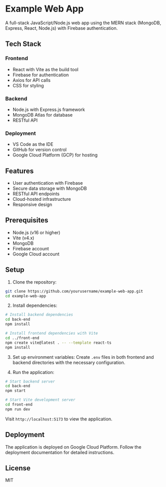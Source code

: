 # Example Web App

A full-stack JavaScript/Node.js web app using the MERN stack (MongoDB, Express, React, Node.js) with Firebase authentication.

## Tech Stack

### Frontend
- React with Vite as the build tool
- Firebase for authentication
- Axios for API calls
- CSS for styling

### Backend
- Node.js with Express.js framework
- MongoDB Atlas for database
- RESTful API

### Deployment
- VS Code as the IDE
- GitHub for version control
- Google Cloud Platform (GCP) for hosting 

## Features

- User authentication with Firebase
- Secure data storage with MongoDB
- RESTful API endpoints
- Cloud-hosted infrastructure
- Responsive design

## Prerequisites

- Node.js (v16 or higher)
- Vite (v4.x)
- MongoDB
- Firebase account
- Google Cloud account

## Setup

1. Clone the repository:
```bash
git clone https://github.com/yourusername/example-web-app.git
cd example-web-app
```

2. Install dependencies:
```bash
# Install backend dependencies
cd back-end
npm install

# Install frontend dependencies with Vite
cd ../front-end
npm create vite@latest . -- --template react-ts
npm install
```

3. Set up environment variables:
Create `.env` files in both frontend and backend directories with the necessary configuration.

4. Run the application:
```bash
# Start backend server
cd back-end
npm start

# Start Vite development server
cd front-end
npm run dev
```

Visit `http://localhost:5173` to view the application.

## Deployment

The application is deployed on Google Cloud Platform. Follow the deployment documentation for detailed instructions.

## License

MIT
